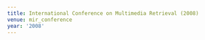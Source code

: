 ```yaml
---
title: International Conference on Multimedia Retrieval (2008)
venue: mir_conference
year: '2008'
---
```

